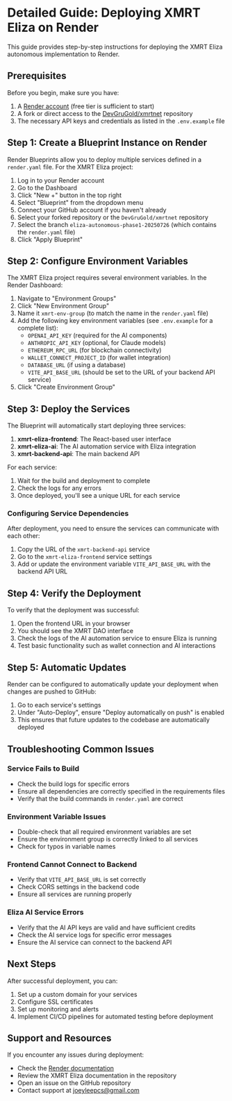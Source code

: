 # Detailed Guide: Deploying XMRT Eliza on Render

This guide provides step-by-step instructions for deploying the XMRT Eliza autonomous implementation to Render.

## Prerequisites

Before you begin, make sure you have:

1. A [Render account](https://render.com/) (free tier is sufficient to start)
2. A fork or direct access to the [DevGruGold/xmrtnet](https://github.com/DevGruGold/xmrtnet) repository
3. The necessary API keys and credentials as listed in the `.env.example` file

## Step 1: Create a Blueprint Instance on Render

Render Blueprints allow you to deploy multiple services defined in a `render.yaml` file. For the XMRT Eliza project:

1. Log in to your Render account
2. Go to the Dashboard
3. Click "New +" button in the top right
4. Select "Blueprint" from the dropdown menu
5. Connect your GitHub account if you haven't already
6. Select your forked repository or the `DevGruGold/xmrtnet` repository
7. Select the branch `eliza-autonomous-phase1-20250726` (which contains the `render.yaml` file)
8. Click "Apply Blueprint"

## Step 2: Configure Environment Variables

The XMRT Eliza project requires several environment variables. In the Render Dashboard:

1. Navigate to "Environment Groups"
2. Click "New Environment Group"
3. Name it `xmrt-env-group` (to match the name in the `render.yaml` file)
4. Add the following key environment variables (see `.env.example` for a complete list):
   - `OPENAI_API_KEY` (required for the AI components)
   - `ANTHROPIC_API_KEY` (optional, for Claude models)
   - `ETHEREUM_RPC_URL` (for blockchain connectivity)
   - `WALLET_CONNECT_PROJECT_ID` (for wallet integration)
   - `DATABASE_URL` (if using a database)
   - `VITE_API_BASE_URL` (should be set to the URL of your backend API service)
5. Click "Create Environment Group"

## Step 3: Deploy the Services

The Blueprint will automatically start deploying three services:

1. **xmrt-eliza-frontend**: The React-based user interface
2. **xmrt-eliza-ai**: The AI automation service with Eliza integration
3. **xmrt-backend-api**: The main backend API

For each service:

1. Wait for the build and deployment to complete
2. Check the logs for any errors
3. Once deployed, you'll see a unique URL for each service

### Configuring Service Dependencies

After deployment, you need to ensure the services can communicate with each other:

1. Copy the URL of the `xmrt-backend-api` service
2. Go to the `xmrt-eliza-frontend` service settings
3. Add or update the environment variable `VITE_API_BASE_URL` with the backend API URL

## Step 4: Verify the Deployment

To verify that the deployment was successful:

1. Open the frontend URL in your browser
2. You should see the XMRT DAO interface
3. Check the logs of the AI automation service to ensure Eliza is running
4. Test basic functionality such as wallet connection and AI interactions

## Step 5: Automatic Updates

Render can be configured to automatically update your deployment when changes are pushed to GitHub:

1. Go to each service's settings
2. Under "Auto-Deploy", ensure "Deploy automatically on push" is enabled
3. This ensures that future updates to the codebase are automatically deployed

## Troubleshooting Common Issues

### Service Fails to Build

- Check the build logs for specific errors
- Ensure all dependencies are correctly specified in the requirements files
- Verify that the build commands in `render.yaml` are correct

### Environment Variable Issues

- Double-check that all required environment variables are set
- Ensure the environment group is correctly linked to all services
- Check for typos in variable names

### Frontend Cannot Connect to Backend

- Verify that `VITE_API_BASE_URL` is set correctly
- Check CORS settings in the backend code
- Ensure all services are running properly

### Eliza AI Service Errors

- Verify that the AI API keys are valid and have sufficient credits
- Check the AI service logs for specific error messages
- Ensure the AI service can connect to the backend API

## Next Steps

After successful deployment, you can:

1. Set up a custom domain for your services
2. Configure SSL certificates
3. Set up monitoring and alerts
4. Implement CI/CD pipelines for automated testing before deployment

## Support and Resources

If you encounter any issues during deployment:

- Check the [Render documentation](https://render.com/docs)
- Review the XMRT Eliza documentation in the repository
- Open an issue on the GitHub repository
- Contact support at joeyleepcs@gmail.com

